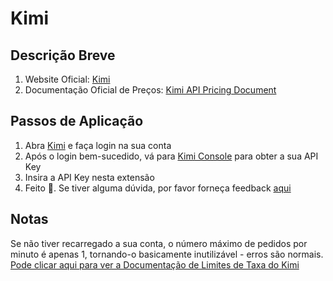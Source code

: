 # Kimi

## Descrição Breve

1. Website Oficial: [Kimi](https://platform.moonshot.cn/)
2. Documentação Oficial de Preços: [Kimi API Pricing Document](https://platform.moonshot.cn/docs/pricing/chat#%E8%AE%A1%E8%B4%B9%E5%9F%BA%E6%9C%AC%E6%A6%82%E5%BF%B5)

## Passos de Aplicação

1. Abra [Kimi](https://platform.moonshot.cn/console/api-keys) e faça login na sua conta
2. Após o login bem-sucedido, vá para [Kimi Console](https://platform.moonshot.cn/console/api-keys) para obter a sua API Key
3. Insira a API Key nesta extensão
4. Feito 🎉. Se tiver alguma dúvida, por favor forneça feedback [aqui](https://github.com/immersive-translate/immersive-translate/issues/137)

## Notas
Se não tiver recarregado a sua conta, o número máximo de pedidos por minuto é apenas 1, tornando-o basicamente inutilizável - erros são normais. [Pode clicar aqui para ver a Documentação de Limites de Taxa do Kimi](https://platform.moonshot.cn/docs/pricing/limits)